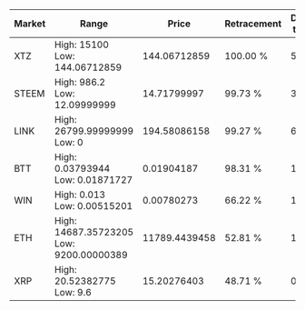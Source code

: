 | Market | Range | Price| Retracement | Doubles to 50% |
| --- | --- | --- | --- | --- |
| XTZ | High: 15100<br />Low: 144.06712859 | 144.06712859 | 100.00 % | 52.91 |
| STEEM | High: 986.2<br />Low: 12.09999999 | 14.71799997 | 99.73 % | 33.91 |
| LINK | High: 26799.99999999<br />Low: 0 | 194.58086158 | 99.27 % | 68.87 |
| BTT | High: 0.03793944<br />Low: 0.01871727 | 0.01904187 | 98.31 % | 1.49 |
| WIN | High: 0.013<br />Low: 0.00515201 | 0.00780273 | 66.22 % | 1.16 |
| ETH | High: 14687.35723205<br />Low: 9200.00000389 | 11789.4439458 | 52.81 % | 1.01 |
| XRP | High: 20.52382775<br />Low: 9.6 | 15.20276403 | 48.71 % | 0.00 |
